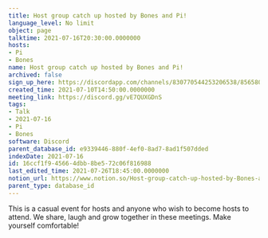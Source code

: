 ```yaml
---
title: Host group catch up hosted by Bones and Pi!
language_level: No limit
object: page
talktime: 2021-07-16T20:30:00.0000000
hosts:
- Pi
- Bones
name: Host group catch up hosted by Bones and Pi!
archived: false
sign_up_here: https://discordapp.com/channels/830770544253206538/856580095464046620/863309109738078228
created_time: 2021-07-10T14:50:00.0000000
meeting_link: https://discord.gg/vE7QUXGDnS
tags:
- Talk
- 2021-07-16
- Pi
- Bones
software: Discord
parent_database_id: e9339446-880f-4ef0-8ad7-8ad1f507dded
indexDate: 2021-07-16
id: 16ccf1f9-4566-4dbb-8be5-72c06f816988
last_edited_time: 2021-07-26T18:45:00.0000000
notion_url: https://www.notion.so/Host-group-catch-up-hosted-by-Bones-and-Pi-16ccf1f945664dbb8be572c06f816988
parent_type: database_id
---
```


This is a casual event for hosts and anyone who wish to become hosts to attend.  We share, laugh and grow together in these meetings.  Make yourself comfortable!






